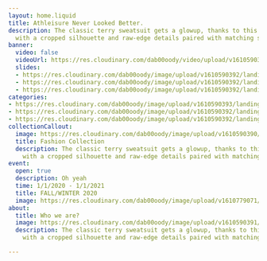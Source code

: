 ```yaml
---
layout: home.liquid
title: Athleisure Never Looked Better.
description: The classic terry sweatsuit gets a glowup, thanks to this Alto hoodie
  with a cropped silhouette and raw-edge details paired with matching sweatpants.
banner:
  video: false
  videoUrl: https://res.cloudinary.com/dab00oody/video/upload/v1610590394/landing/video_sna4xd.mp4
  slides:
  - https://res.cloudinary.com/dab00oody/image/upload/v1610590392/landing/slide6_d3wdnz.jpg
  - https://res.cloudinary.com/dab00oody/image/upload/v1610590392/landing/slide4_hy6ghl.jpg
  - https://res.cloudinary.com/dab00oody/image/upload/v1610590392/landing/slide2_kelzte.jpg
categories:
- https://res.cloudinary.com/dab00oody/image/upload/v1610590393/landing/slide5_zeaieq.jpg
- https://res.cloudinary.com/dab00oody/image/upload/v1610590392/landing/slide3_ubmqaa.jpg
- https://res.cloudinary.com/dab00oody/image/upload/v1610590392/landing/slide2_kelzte.jpg
collectionCallout:
  image: https://res.cloudinary.com/dab00oody/image/upload/v1610590390/landing/shoes_dh2q8u.jpg
  title: Fashion Collection
  description: The classic terry sweatsuit gets a glowup, thanks to this Alto hoodie
    with a cropped silhouette and raw-edge details paired with matching sweatpants.
event:
  open: true
  description: Oh yeah
  time: 1/1/2020 - 1/1/2021
  title: FALL/WINTER 2020
  image: https://res.cloudinary.com/dab00oody/image/upload/v1610779071/landing/89be56af1494e4cabd85_fqtazy.jpg
about:
  title: Who we are?
  image: https://res.cloudinary.com/dab00oody/image/upload/v1610590391/landing/shirt_o0xgau.jpg
  description: The classic terry sweatsuit gets a glowup, thanks to this Alto hoodie
    with a cropped silhouette and raw-edge details paired with matching sweatpants.

---
```

